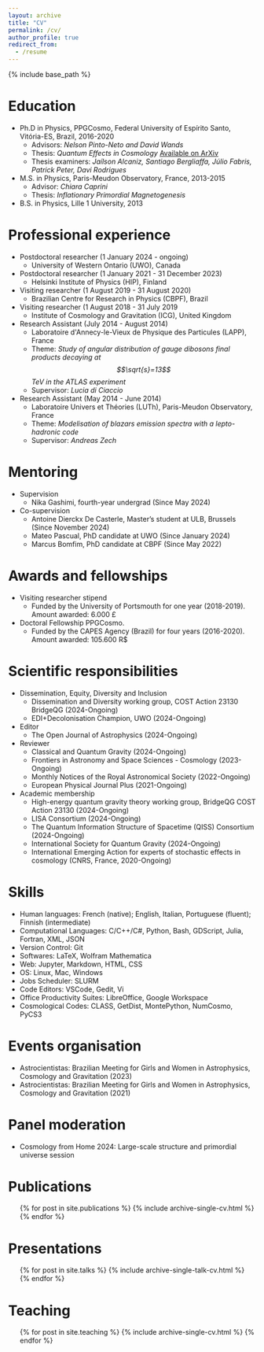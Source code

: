 ```yaml
---
layout: archive
title: "CV"
permalink: /cv/
author_profile: true
redirect_from:
  - /resume
---
```


{% include base_path %}

Education
======
* Ph.D in Physics, PPGCosmo, Federal University of Espírito Santo, Vitória-ES, Brazil, 2016-2020
	* Advisors: <i>Nelson Pinto-Neto and David Wands</i>
	* Thesis: <i>Quantum Effects in Cosmology</i> [Available on ArXiv](https://arxiv.org/abs/2010.03462)
	* Thesis examiners: <i>Jaílson Alcaniz, Santiago Bergliaffa, Júlio Fabris, Patrick Peter, Davi Rodrigues</i> 
* M.S. in Physics, Paris-Meudon Observatory, France, 2013-2015
	* Advisor: <i>Chiara Caprini</i>
	* Thesis: <i> Inflationary Primordial Magnetogenesis</i>
* B.S. in Physics,  Lille 1 University, 2013



Professional experience
======
* Postdoctoral researcher (1 January 2024 - ongoing)
  * University of Western Ontario (UWO), Canada
* Postdoctoral researcher (1 January 2021 - 31 December 2023)
  * Helsinki Institute of Physics (HIP), Finland
* Visiting researcher (1 August 2019 - 31 August 2020)
  * Brazilian Centre for Research in Physics (CBPF), Brazil
* Visiting researcher (1 August 2018 - 31 July 2019
  * Institute of Cosmology and Gravitation (ICG), United Kingdom
* Research Assistant (July 2014 - August 2014)
  * Laboratoire d'Annecy-le-Vieux de Physique des Particules (LAPP), France
  * Theme: <i>Study of angular distribution of gauge dibosons final products decaying at $$\sqrt{s}=13$$ TeV in the ATLAS experiment</i>
  * Supervisor: <i>Lucia di Ciaccio</i>
* Research Assistant (May 2014 - June 2014)
  * Laboratoire Univers et Théories (LUTh), Paris-Meudon Observatory, France
  * Theme: <i>Modelisation of blazars emission spectra with a lepto-hadronic code</i>
  * Supervisor: <i>Andreas Zech</i>
  

Mentoring
======
* Supervision
  * Nika Gashimi, fourth-year undergrad (Since May 2024)
* Co-supervision
  * Antoine Dierckx De Casterle, Master’s student at ULB, Brussels (Since November 2024)
  * Mateo Pascual, PhD candidate at UWO (Since January 2024)
  * Marcus Bomfim, PhD candidate at CBPF (Since May 2022)

Awards and fellowships
======
* Visiting researcher stipend
  * Funded by the University of Portsmouth for one year (2018-2019). Amount awarded:  6.000 £
* Doctoral Fellowship PPGCosmo. 
  * Funded by the CAPES Agency (Brazil) for four years (2016-2020). Amount awarded: 105.600 R$

Scientific responsibilities
======
* Dissemination, Equity, Diversity and Inclusion
  * Dissemination and Diversity working group, COST Action 23130 BridgeQG (2024-Ongoing)
  * EDI+Decolonisation Champion, UWO (2024-Ongoing)
* Editor
  * The Open Journal of Astrophysics (2024-Ongoing)
* Reviewer
  * Classical and Quantum Gravity (2024-Ongoing)
  * Frontiers in Astronomy and Space Sciences - Cosmology (2023-Ongoing)
  * Monthly Notices of the Royal Astronomical Society (2022-Ongoing)
  * European Physical Journal Plus (2021-Ongoing)
* Academic membership
  * High-energy quantum gravity theory working group, BridgeQG COST Action 23130 (2024-Ongoing)
  * LISA Consortium (2024-Ongoing)
  * The Quantum Information Structure of Spacetime (QISS) Consortium (2024-Ongoing)
  * International Society for Quantum Gravity (2024-Ongoing)
  * International Emerging Action for experts of stochastic effects in cosmology (CNRS, France, 2020-Ongoing)

Skills
======
* Human languages: French (native); English, Italian, Portuguese (fluent); Finnish (intermediate)
* Computational Languages: C/C++/C#, Python, Bash, GDScript, Julia, Fortran, XML, JSON
* Version Control: Git
* Softwares: LaTeX, Wolfram Mathematica
* Web: Jupyter, Markdown, HTML, CSS
* OS: Linux, Mac, Windows
* Jobs Scheduler: SLURM
* Code Editors: VSCode, Gedit, Vi
* Office Productivity Suites: LibreOffice, Google Workspace
* Cosmological Codes: CLASS, GetDist, MontePython, NumCosmo, PyCS3

Events organisation 
======
* Astrocientistas: Brazilian Meeting for Girls and Women in Astrophysics, Cosmology and Gravitation (2023)
* Astrocientistas: Brazilian Meeting for Girls and Women in Astrophysics, Cosmology and Gravitation (2021)

Panel moderation
======
* Cosmology from Home 2024: Large-scale structure and primordial universe session

Publications
======
  <ul>{% for post in site.publications %}
    {% include archive-single-cv.html %}
  {% endfor %}</ul>
  
Presentations
======
  <ul>{% for post in site.talks %}
    {% include archive-single-talk-cv.html %}
  {% endfor %}</ul>
  
Teaching
======
  <ul>{% for post in site.teaching %}
    {% include archive-single-cv.html %}
  {% endfor %}</ul>
  
